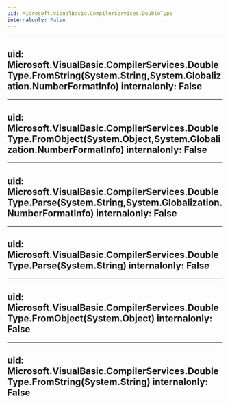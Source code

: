 ```yaml
---
uid: Microsoft.VisualBasic.CompilerServices.DoubleType
internalonly: False
---
```


---
uid: Microsoft.VisualBasic.CompilerServices.DoubleType.FromString(System.String,System.Globalization.NumberFormatInfo)
internalonly: False
---

---
uid: Microsoft.VisualBasic.CompilerServices.DoubleType.FromObject(System.Object,System.Globalization.NumberFormatInfo)
internalonly: False
---

---
uid: Microsoft.VisualBasic.CompilerServices.DoubleType.Parse(System.String,System.Globalization.NumberFormatInfo)
internalonly: False
---

---
uid: Microsoft.VisualBasic.CompilerServices.DoubleType.Parse(System.String)
internalonly: False
---

---
uid: Microsoft.VisualBasic.CompilerServices.DoubleType.FromObject(System.Object)
internalonly: False
---

---
uid: Microsoft.VisualBasic.CompilerServices.DoubleType.FromString(System.String)
internalonly: False
---
